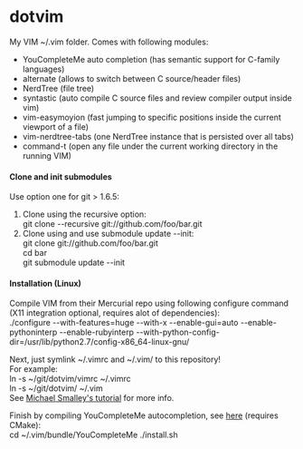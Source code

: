 dotvim
======

My VIM ~/.vim folder. 
Comes with following modules:
* YouCompleteMe auto completion (has semantic support for C-family languages)
* alternate (allows to switch between C source/header files)
* NerdTree (file tree)
* syntastic (auto compile C source files and review compiler output inside vim)
* vim-easymoyion (fast jumping to specific positions inside the current viewport of a file)
* vim-nerdtree-tabs (one NerdTree instance that is persisted over all tabs)
* command-t (open any file under the current working directory in the running VIM)

#### Clone and init submodules
Use option one for git > 1.6.5:  
1. Clone using the recursive option:  
git clone --recursive git://github.com/foo/bar.git  
2. Clone using and use submodule update --init:  
git clone git://github.com/foo/bar.git  
cd bar  
git submodule update --init

#### Installation (Linux)
Compile VIM from their Mercurial repo using following configure command (X11 integration optional, requires alot of dependencies):  
./configure --with-features=huge --with-x  --enable-gui=auto --enable-pythoninterp --enable-rubyinterp --with-python-config-dir=/usr/lib/python2.7/config-x86_64-linux-gnu/


Next, just symlink ~/.vimrc and ~/.vim/ to this repository!  
For example:  
ln -s ~/git/dotvim/vimrc ~/.vimrc  
ln -s ~/git/dotvim/ ~/.vim  
See [Michael Smalley's tutorial](http://blog.smalleycreative.com/tutorials/using-git-and-github-to-manage-your-dotfiles/) for more info.

Finish by compiling YouCompleteMe autocompletion, see [here](https://github.com/Valloric/YouCompleteMe#ubuntu-linux-x64-super-quick-installation) (requires CMake):  
cd ~/.vim/bundle/YouCompleteMe
./install.sh
